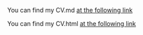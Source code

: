 You can find my CV.md [at the following link](https://nbcjoke.github.io/rsschool-cv/cv)

You can find my CV.html [at the following link](https://nbcjoke.github.io/rsschool-cv)
